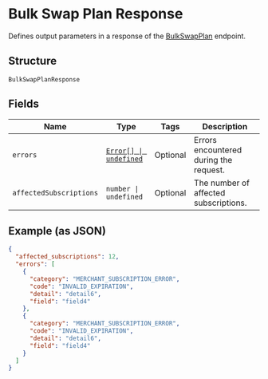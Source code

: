 <!-- Optimized: 2025-10-06 -->
<!-- RPM: 1.6.2.1.1.6.2.1_bulk-swap-plan-response_20251006 -->
<!-- Session: E2E RPM DNA Application -->
<!-- AOM: RND (Reggie & Dro) -->
<!-- COI: TECHNOLOGY -->
<!-- RPM: HIGH -->
<!-- ACTION: BUILD -->

# Bulk Swap Plan Response

Defines output parameters in a response of the
[BulkSwapPlan](../../doc/api/subscriptions.md#bulk-swap-plan) endpoint.

## Structure

`BulkSwapPlanResponse`

## Fields

| Name | Type | Tags | Description |
|  --- | --- | --- | --- |
| `errors` | [`Error[] \| undefined`](../../doc/models/error.md) | Optional | Errors encountered during the request. |
| `affectedSubscriptions` | `number \| undefined` | Optional | The number of affected subscriptions. |

## Example (as JSON)

```json
{
  "affected_subscriptions": 12,
  "errors": [
    {
      "category": "MERCHANT_SUBSCRIPTION_ERROR",
      "code": "INVALID_EXPIRATION",
      "detail": "detail6",
      "field": "field4"
    },
    {
      "category": "MERCHANT_SUBSCRIPTION_ERROR",
      "code": "INVALID_EXPIRATION",
      "detail": "detail6",
      "field": "field4"
    }
  ]
}
```
